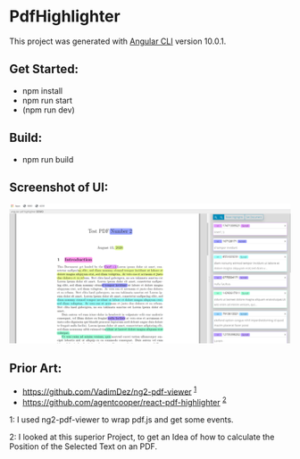 # PdfHighlighter

This project was generated with [Angular CLI](https://github.com/angular/angular-cli) version 10.0.1.

## Get Started:

- npm install
- npm run start
- (npm run dev)

## Build:

- npm run build


## Screenshot of UI:

![Pic of the UI](UI.png)


## Prior Art:

- https://github.com/VadimDez/ng2-pdf-viewer <sup>[1](#myfootnote1)</sup>
- https://github.com/agentcooper/react-pdf-highlighter <sup>[2](#myfootnote2)</sup>

<a name="myfootnote1">1</a>: I used ng2-pdf-viewer to wrap pdf.js and get some events.

<a name="myfootnote2">2</a>: I looked at this superior Project, to get an Idea of how to calculate the Position of the Selected Text on an PDF.
